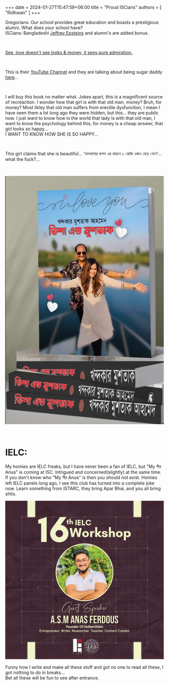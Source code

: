 +++ 
date = 2024-01-27T15:47:59+06:00
title = "Proud ISCians"
authors = [ "Ridhwan" ]
+++

Gregorians: Our school provides great education and boasts a prestigious alumni.
What does your school have?\
ISCians: Bangladeshi [Jeffrey Epsteins](https://en.wikipedia.org/wiki/Jeffrey_Epstein) and alumni's are added bonus.

<br>

[See, love doesn't see looks & money, it sees pure admiration.](https://fb.watch/pQyIpcgxhV/)

<br>

This is their [YouTube Channel](https://www.youtube.com/@KingMustaque113) and they are talking about being sugar daddy [here](https://www.youtube.com/watch?v=rNLIC3VP1AE)...

<br>

I will buy this book no matter what. Jokes apart, this is a magnificent source of recreaction. I wonder how that girl is with that old man, money? Bruh, for money? Most likley that old man suffers from erectile dysfunction, I mean I have seen them a lot long ago they were hidden, but this... they are public now. I just want to know how in the world that lady is with that old man, I want to know the psychology behind this, for money is a cheap answer, that girl looks so happy...\
I WANT TO KNOW HOW SHE IS SO HAPPY...

<br>

This girl claims that she is beautiful... 'ভালবাসার কসম এর কারনে ৮ কেজি ওজন বেড়ে গেসে'... what the fuck?...

<br>

![cake](/images/isc.png)

<br>

# IELC:

My homies are IELC freaks, but I have never been a fan of IELC, but "My পীর Anus" is coming at ISC. Intrigued and concerned(slightly) at the same time. If you don't know who "My পীর Anus" is then you should not exist. Homies left IELC panels long ago, I see this club has turned into a complete joke now. Learn something from ISTARC, they bring Apar Bhai, and you all bring shits. 

![cake2](/images/anasisc.jpg)


Funny how I write and make all these stuff and got no one to read all these, I got nothing to do in breaks...\
Bet all these will be fun to see after entrance.